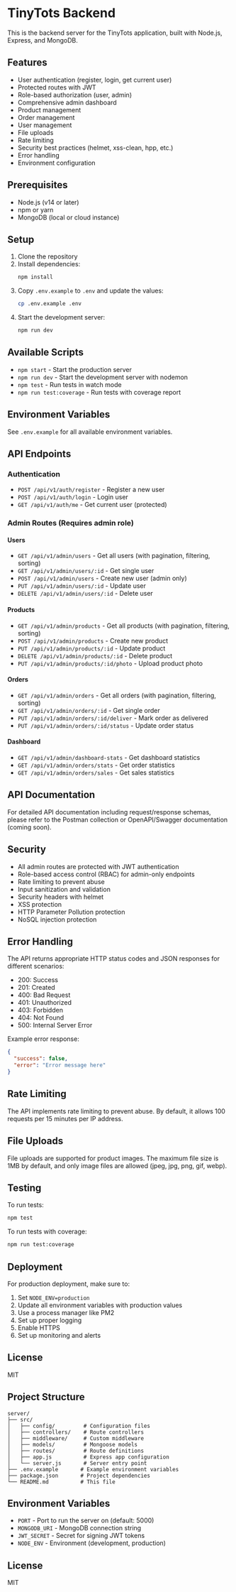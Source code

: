# TinyTots Backend

This is the backend server for the TinyTots application, built with Node.js, Express, and MongoDB.

## Features

- User authentication (register, login, get current user)
- Protected routes with JWT
- Role-based authorization (user, admin)
- Comprehensive admin dashboard
- Product management
- Order management
- User management
- File uploads
- Rate limiting
- Security best practices (helmet, xss-clean, hpp, etc.)
- Error handling
- Environment configuration

## Prerequisites

- Node.js (v14 or later)
- npm or yarn
- MongoDB (local or cloud instance)

## Setup

1. Clone the repository
2. Install dependencies:
   ```bash
   npm install
   ```
3. Copy `.env.example` to `.env` and update the values:
   ```bash
   cp .env.example .env
   ```
4. Start the development server:
   ```bash
   npm run dev
   ```

## Available Scripts

- `npm start` - Start the production server
- `npm run dev` - Start the development server with nodemon
- `npm test` - Run tests in watch mode
- `npm run test:coverage` - Run tests with coverage report

## Environment Variables

See `.env.example` for all available environment variables.

## API Endpoints

### Authentication
- `POST /api/v1/auth/register` - Register a new user
- `POST /api/v1/auth/login` - Login user
- `GET /api/v1/auth/me` - Get current user (protected)

### Admin Routes (Requires admin role)

#### Users
- `GET /api/v1/admin/users` - Get all users (with pagination, filtering, sorting)
- `GET /api/v1/admin/users/:id` - Get single user
- `POST /api/v1/admin/users` - Create new user (admin only)
- `PUT /api/v1/admin/users/:id` - Update user
- `DELETE /api/v1/admin/users/:id` - Delete user

#### Products
- `GET /api/v1/admin/products` - Get all products (with pagination, filtering, sorting)
- `POST /api/v1/admin/products` - Create new product
- `PUT /api/v1/admin/products/:id` - Update product
- `DELETE /api/v1/admin/products/:id` - Delete product
- `PUT /api/v1/admin/products/:id/photo` - Upload product photo

#### Orders
- `GET /api/v1/admin/orders` - Get all orders (with pagination, filtering, sorting)
- `GET /api/v1/admin/orders/:id` - Get single order
- `PUT /api/v1/admin/orders/:id/deliver` - Mark order as delivered
- `PUT /api/v1/admin/orders/:id/status` - Update order status

#### Dashboard
- `GET /api/v1/admin/dashboard-stats` - Get dashboard statistics
- `GET /api/v1/admin/orders/stats` - Get order statistics
- `GET /api/v1/admin/orders/sales` - Get sales statistics

## API Documentation

For detailed API documentation including request/response schemas, please refer to the Postman collection or OpenAPI/Swagger documentation (coming soon).

## Security

- All admin routes are protected with JWT authentication
- Role-based access control (RBAC) for admin-only endpoints
- Rate limiting to prevent abuse
- Input sanitization and validation
- Security headers with helmet
- XSS protection
- HTTP Parameter Pollution protection
- NoSQL injection protection

## Error Handling

The API returns appropriate HTTP status codes and JSON responses for different scenarios:

- 200: Success
- 201: Created
- 400: Bad Request
- 401: Unauthorized
- 403: Forbidden
- 404: Not Found
- 500: Internal Server Error

Example error response:
```json
{
  "success": false,
  "error": "Error message here"
}
```

## Rate Limiting

The API implements rate limiting to prevent abuse. By default, it allows 100 requests per 15 minutes per IP address.

## File Uploads

File uploads are supported for product images. The maximum file size is 1MB by default, and only image files are allowed (jpeg, jpg, png, gif, webp).

## Testing

To run tests:

```bash
npm test
```

To run tests with coverage:

```bash
npm run test:coverage
```

## Deployment

For production deployment, make sure to:

1. Set `NODE_ENV=production`
2. Update all environment variables with production values
3. Use a process manager like PM2
4. Set up proper logging
5. Enable HTTPS
6. Set up monitoring and alerts

## License

MIT

## Project Structure

```
server/
├── src/
│   ├── config/         # Configuration files
│   ├── controllers/    # Route controllers
│   ├── middleware/     # Custom middleware
│   ├── models/         # Mongoose models
│   ├── routes/         # Route definitions
│   ├── app.js          # Express app configuration
│   └── server.js       # Server entry point
├── .env.example       # Example environment variables
├── package.json       # Project dependencies
└── README.md          # This file
```

## Environment Variables

- `PORT` - Port to run the server on (default: 5000)
- `MONGODB_URI` - MongoDB connection string
- `JWT_SECRET` - Secret for signing JWT tokens
- `NODE_ENV` - Environment (development, production)

## License

MIT
